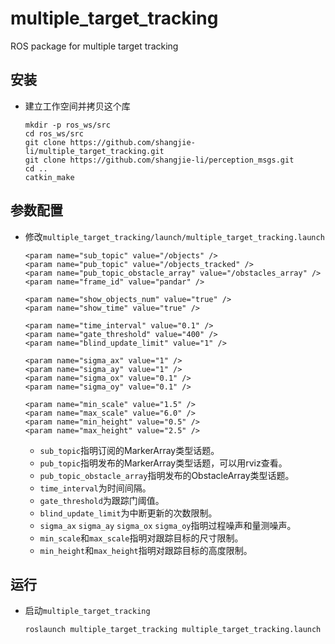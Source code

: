 # multiple_target_tracking

ROS package for multiple target tracking

## 安装
 - 建立工作空间并拷贝这个库
   ```Shell
   mkdir -p ros_ws/src
   cd ros_ws/src
   git clone https://github.com/shangjie-li/multiple_target_tracking.git
   git clone https://github.com/shangjie-li/perception_msgs.git
   cd ..
   catkin_make
   ```
   
## 参数配置
 - 修改`multiple_target_tracking/launch/multiple_target_tracking.launch`
   ```Shell
   <param name="sub_topic" value="/objects" />
   <param name="pub_topic" value="/objects_tracked" />
   <param name="pub_topic_obstacle_array" value="/obstacles_array" />
   <param name="frame_id" value="pandar" />
        
   <param name="show_objects_num" value="true" />
   <param name="show_time" value="true" />

   <param name="time_interval" value="0.1" />
   <param name="gate_threshold" value="400" />
   <param name="blind_update_limit" value="1" />
        
   <param name="sigma_ax" value="1" />
   <param name="sigma_ay" value="1" />
   <param name="sigma_ox" value="0.1" />
   <param name="sigma_oy" value="0.1" />
        
   <param name="min_scale" value="1.5" />
   <param name="max_scale" value="6.0" />
   <param name="min_height" value="0.5" />
   <param name="max_height" value="2.5" />
   ```
    - `sub_topic`指明订阅的MarkerArray类型话题。
    - `pub_topic`指明发布的MarkerArray类型话题，可以用rviz查看。
    - `pub_topic_obstacle_array`指明发布的ObstacleArray类型话题。
    - `time_interval`为时间间隔。
    - `gate_threshold`为跟踪门阈值。
    - `blind_update_limit`为中断更新的次数限制。
    - `sigma_ax` `sigma_ay` `sigma_ox` `sigma_oy`指明过程噪声和量测噪声。
    - `min_scale`和`max_scale`指明对跟踪目标的尺寸限制。
    - `min_height`和`max_height`指明对跟踪目标的高度限制。

## 运行
 - 启动`multiple_target_tracking`
   ```Shell
   roslaunch multiple_target_tracking multiple_target_tracking.launch
   ```

